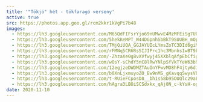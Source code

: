 ```yaml
---
title: '"Tökjó" hét - tökfaragó verseny'
active: true
src: https://photos.app.goo.gl/rcm2kkr1kVgPi7b48
images:
  - https://lh3.googleusercontent.com/M65QdFIFsrYjo69nUMwvE4MzMFEiSg7UOm0ZC4PvNnc0QdTsIIzHxEgeVUhUrKX5jbLdNV3bSQH13kkBzf1mQrJ7ugR4eNM90KUfp5WMjSYP0_fJrevkfm8mZgP2nJANcJSZGGP2CQ
  - https://lh3.googleusercontent.com/5hekKeMPT_W44DGpnhSbBkT9SUUBH_mOp_NOsS8Dbg_-n0jj1RKfC9yv5ydleK5jMmG0PNdHpHIkCIPTMdR5SM5UqjCdQSjem7McTRbb3EGKDOKw2m78CFef_dc8xp1SQ8zsYBykog
  - https://lh3.googleusercontent.com/TMjQiUQA_GGJAYUIcLYmsZoTC3DId6giMcP7TU1l2n26qCPzy8XCZBxAtKlyuzpqCKUWfGjzs_czAOZEhelquQSfN2hilU-yaUE67MfMxE62Hm3YX-AqOejEU3nheDlqB2dUPg7L9A
  - https://lh3.googleusercontent.com/rFMNq5CR6RsSIJIPrc1hc3Mbnhs1wBT9kasb9ewT56_iiFqWqDTKB4t_o_YBFfCX1z4QgBKNOYJAOW4OpNXowTsmbxGwIodPjb06ovG6fajQhOWkgG2zbRzehfBqwN6tZ8FHV2rrmw
  - https://lh3.googleusercontent.com/-ZhzaXe0g8vXVfwyj45XXblqAfpEbCfigSBAodgCRMfK860fq2IvpTL68Djl3zpaMwlw6eDHc9-xKdcIPISsucpZ2NshsWK5aD2KL5U5NwG4dRogcAuh8cLcWqlzjZIOHuxXpYP4rQ
  - https://lh3.googleusercontent.com/wOsY-sChdY5nC8lRwYNlpSfVkTYeW63b9hgYCERpzPbJWwGr7DmG37UKR-ucp8A7mhT4iT2ovR8gnUmWoLfoe4glpScl6IB2ex7Ta9K6P7Fo9rQVCILntjYJRKt5i11ITllRR_BkxQ
  - https://lh3.googleusercontent.com/12egjzeDWDMZTAuInYFwvMO8hF4jty6diy3shK_4JhXGPNUmipyj9_tMvHsJ1rQ8q3eZnbGJBoyBf-YPLLCxq1QyAIgc1BsN1QG6Tn-vtPprDSCK1exH0fdQTu59_if5FRRUhE980A
  - https://lh3.googleusercontent.com/b0XnLjxmuyoZO_Ew9nMS_gKavqqSwysVbNJTyXvr3uMH6QgKVqIeUkZovn9Gur4wF2RWi2mStLWTA6lSj23BWuMhIHlqqv9GP4ssEcjxeqaTQIHNOH4Pdl5whhbKOKGuTP1onuDyNw
  - https://lh3.googleusercontent.com/t-RUieFCposD8__bh1s58b95OUQlc29aEwU2EgIhS1gAnxivkJa5tQ8gWyP1dG_zXSrkUYNzSFH3uc9a5atHEeukdafNRpPC6OyFDOQe59VDoR2zKLQ4a0wvhu3ci19jH_AeIUqtRw
  - https://lh3.googleusercontent.com/hAgra3LBOiSCSdxkx_qAj0N_c-kYsH-ogvE9O26ARW9g66Gk1xHub3pW0RVwk00repnsKYD-R6RIjwmdutUDwx4p1Py9g0IVax6bfjb5MW9ohTlMzeL5lahFYE2BSroRSrfO7OAOlA
date: 2020-11-10
---
```

